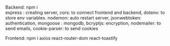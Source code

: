 Backend: 
npm i  
express : creating server,
cors:  to connect frontend and backend,
dotenv: to store env variables.
nodemon: auto restart server,
jsonwebtoken: authentication,
mongoose : mongodb,
bcryptjs: encryption,
nodemailer: to send emails, 
cookie-parser: to send cookies


Frontend: 
npm i axios react-router-dom react-toastify